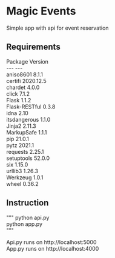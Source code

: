 # Magic Events

Simple app with api for event reservation

## Requirements

Package       Version<br />
---           ---<br />
aniso8601     8.1.1<br />
certifi       2020.12.5<br />
chardet       4.0.0<br />
click         7.1.2<br />
Flask         1.1.2<br />
Flask-RESTful 0.3.8<br />
idna          2.10<br />
itsdangerous  1.1.0<br />
Jinja2        2.11.3<br />
MarkupSafe    1.1.1<br />
pip           21.0.1<br />
pytz          2021.1<br />
requests      2.25.1<br />
setuptools    52.0.0<br />
six           1.15.0<br />
urllib3       1.26.3<br />
Werkzeug      1.0.1<br />
wheel         0.36.2<br />

## Instruction

"""
python api.py<br />
python app.py<br />
"""

Api.py runs on http://localhost:5000<br />
App.py runs on http://localhost:4000<br />
